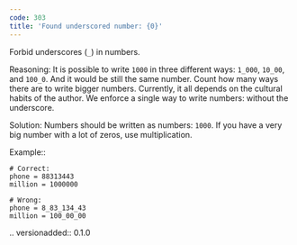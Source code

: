 ```yaml
---
code: 303
title: 'Found underscored number: {0}'
---
```



Forbid underscores (``_``) in numbers.

Reasoning:
    It is possible to write ``1000`` in three different ways:
    ``1_000``, ``10_00``, and ``100_0``.
    And it would be still the same number.
    Count how many ways there are to write bigger numbers.
    Currently, it all depends on the cultural habits of the author.
    We enforce a single way to write numbers: without the underscore.

Solution:
    Numbers should be written as numbers: ``1000``.
    If you have a very big number with a lot of zeros, use multiplication.

Example::

    # Correct:
    phone = 88313443
    million = 1000000

    # Wrong:
    phone = 8_83_134_43
    million = 100_00_00

.. versionadded:: 0.1.0